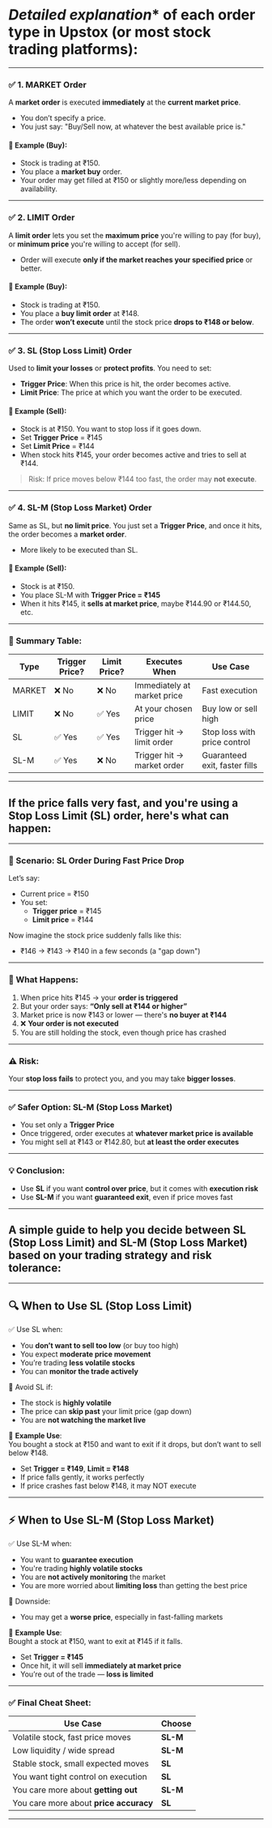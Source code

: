 # *Detailed explanation** of each **order type** in Upstox (or most stock trading platforms):

---

### ✅ **1. MARKET Order**
A **market order** is executed **immediately** at the **current market price**.

- You don’t specify a price.
- You just say: "Buy/Sell now, at whatever the best available price is."

#### 🔹 Example (Buy):
- Stock is trading at ₹150.
- You place a **market buy** order.
- Your order may get filled at ₹150 or slightly more/less depending on availability.

---

### ✅ **2. LIMIT Order**
A **limit order** lets you set the **maximum price** you're willing to pay (for buy), or **minimum price** you're willing to accept (for sell).

- Order will execute **only if the market reaches your specified price** or better.

#### 🔹 Example (Buy):
- Stock is trading at ₹150.
- You place a **buy limit order** at ₹148.
- The order **won’t execute** until the stock price **drops to ₹148 or below**.

---

### ✅ **3. SL (Stop Loss Limit) Order**
Used to **limit your losses** or **protect profits**. You need to set:
- **Trigger Price**: When this price is hit, the order becomes active.
- **Limit Price**: The price at which you want the order to be executed.

#### 🔹 Example (Sell):
- Stock is at ₹150. You want to stop loss if it goes down.
- Set **Trigger Price** = ₹145
- Set **Limit Price** = ₹144
- When stock hits ₹145, your order becomes active and tries to sell at ₹144.

> Risk: If price moves below ₹144 too fast, the order may **not execute**.

---

### ✅ **4. SL-M (Stop Loss Market) Order**
Same as SL, but **no limit price**. You just set a **Trigger Price**, and once it hits, the order becomes a **market order**.

- More likely to be executed than SL.

#### 🔹 Example (Sell):
- Stock is at ₹150.
- You place SL-M with **Trigger Price = ₹145**
- When it hits ₹145, it **sells at market price**, maybe ₹144.90 or ₹144.50, etc.

---

### 🔁 Summary Table:

| Type     | Trigger Price? | Limit Price? | Executes When               | Use Case                       |
|----------|----------------|---------------|-----------------------------|--------------------------------|
| MARKET   | ❌ No           | ❌ No          | Immediately at market price | Fast execution                 |
| LIMIT    | ❌ No           | ✅ Yes         | At your chosen price        | Buy low or sell high           |
| SL       | ✅ Yes          | ✅ Yes         | Trigger hit → limit order   | Stop loss with price control   |
| SL-M     | ✅ Yes          | ❌ No          | Trigger hit → market order  | Guaranteed exit, faster fills  |

---

## If the price **falls very fast**, and you're using a **Stop Loss Limit (SL)** order, here's what can happen:

---

### 🧨 Scenario: SL Order During Fast Price Drop

Let’s say:
- Current price = ₹150
- You set:
  - **Trigger price** = ₹145
  - **Limit price** = ₹144

Now imagine the stock price suddenly falls like this:
- ₹146 → ₹143 → ₹140 in a few seconds (a "gap down")

---

### 🛑 What Happens:
1. When price hits ₹145 → your **order is triggered**
2. But your order says: **“Only sell at ₹144 or higher”**
3. Market price is now ₹143 or lower — there's **no buyer at ₹144**
4. ❌ **Your order is not executed**
5. You are still holding the stock, even though price has crashed

---

### ⚠️ Risk:
Your **stop loss fails** to protect you, and you may take **bigger losses**.

---

### ✅ Safer Option: SL-M (Stop Loss Market)
- You set only a **Trigger Price**
- Once triggered, order executes at **whatever market price is available**
- You might sell at ₹143 or ₹142.80, but **at least the order executes**

---

### 💡 Conclusion:
- Use **SL** if you want **control over price**, but it comes with **execution risk**
- Use **SL-M** if you want **guaranteed exit**, even if price moves fast


---



## A simple guide to help you decide between **SL (Stop Loss Limit)** and **SL-M (Stop Loss Market)** based on your **trading strategy and risk tolerance**:

---

## 🔍 When to Use **SL (Stop Loss Limit)**

✅ Use SL when:
- You **don’t want to sell too low** (or buy too high)
- You expect **moderate price movement**
- You’re trading **less volatile stocks**
- You can **monitor the trade actively**
  
🚫 Avoid SL if:
- The stock is **highly volatile**
- The price can **skip past** your limit price (gap down)
- You are **not watching the market live**

🧠 **Example Use**:  
You bought a stock at ₹150 and want to exit if it drops, but don’t want to sell below ₹148.
- Set **Trigger = ₹149**, **Limit = ₹148**
- If price falls gently, it works perfectly
- If price crashes fast below ₹148, it may NOT execute

---

## ⚡ When to Use **SL-M (Stop Loss Market)**

✅ Use SL-M when:
- You want to **guarantee execution**
- You're trading **highly volatile stocks**
- You are **not actively monitoring** the market
- You are more worried about **limiting loss** than getting the best price

🚫 Downside:  
- You may get a **worse price**, especially in fast-falling markets

🧠 **Example Use**:  
Bought a stock at ₹150, want to exit at ₹145 if it falls.
- Set **Trigger = ₹145**
- Once hit, it will sell **immediately at market price**
- You’re out of the trade — **loss is limited**

---

### ✅ Final Cheat Sheet:

| Use Case                             | Choose     |
|--------------------------------------|------------|
| Volatile stock, fast price moves     | **SL-M**   |
| Low liquidity / wide spread          | **SL-M**   |
| Stable stock, small expected moves   | **SL**     |
| You want tight control on execution  | **SL**     |
| You care more about **getting out**  | **SL-M**   |
| You care more about **price accuracy** | **SL**   |

---